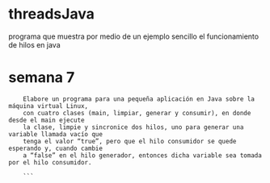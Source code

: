 # threadsJava
programa que muestra por medio de un ejemplo sencillo el funcionamiento de hilos en java


# semana 7
``` 
    Elabore un programa para una pequeña aplicación en Java sobre la máquina virtual Linux, 
    con cuatro clases (main, limpiar, generar y consumir), en donde desde el main ejecute 
    la clase, limpie y sincronice dos hilos, uno para generar una variable llamada vacío que 
    tenga el valor “true”, pero que el hilo consumidor se quede esperando y, cuando cambie 
    a “false” en el hilo generador, entonces dicha variable sea tomada por el hilo consumidor. 
    
    ```
